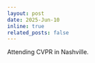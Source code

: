 ```yaml
---
layout: post
date: 2025-Jun-10
inline: true
related_posts: false
---
```


Attending CVPR in Nashville.

